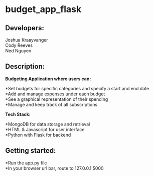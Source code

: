# budget_app_flask

## Developers:
Joshua Kraayvanger  
Cody Reeves  
Ned Nguyen  

## Description:
**Budgeting Application where users can:**

*Set budgets for specific categories and specify a start and end date  
*Add and manage expenses under each budget  
*See a graphical representation of their spending  
*Manage and keep track of all subscriptions  

**Tech Stack:**  

*MongoDB for data storage and retrieval  
*HTML & Javascript for user interface  
*Python with Flask for backend  


## Getting started:
*Run the app.py file  
*In your browser url bar, route to 127.0.0.1:5000  
